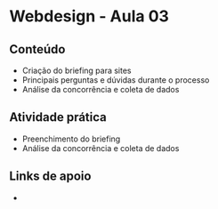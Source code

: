 # Webdesign - Aula 03

## Conteúdo
- Criação do briefing para sites
- Principais perguntas e dúvidas durante o processo
- Análise da concorrência e coleta de dados

## Atividade prática
- Preenchimento do briefing
- Análise da concorrência e coleta de dados

## Links de apoio
- 
